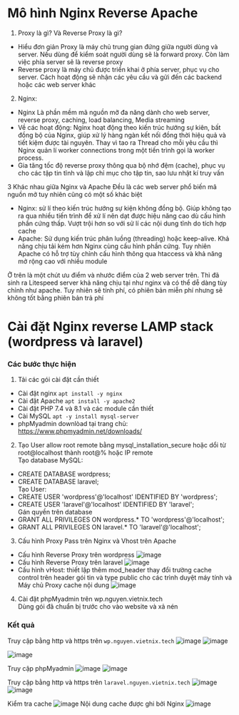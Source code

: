 # Mô hình Nginx Reverse Apache
1. Proxy là gì? Và Reverse Proxy là gì?
- Hiểu đơn giản Proxy là máy chủ trung gian đứng giữa người dùng và server. Nếu dùng để kiểm soát người dùng sẽ là forward proxy. Còn làm việc phía server sẽ là reverse proxy
- Reverse proxy là máy chủ được triển khai ở phía server, phục vụ cho server. Cách hoạt động sẽ nhận các yêu cầu và gửi đến các backend hoặc các web server khác
2. Nginx:
- Nginx Là phần mềm mã nguồn mỡ đa năng dành cho web server, reverse proxy, caching, load balancing, Media streaming
- Về các hoạt động: Nginx hoạt động theo kiến trúc hướng sự kiên, bất đồng bộ của Nginx, giúp xử lý hàng ngàn kết nối đồng thời hiệu quả và tiết kiệm được tài nguyên. Thay vì tao ra Thread cho mỗi yêu cầu thì Nginx quản lí worker connections trong một tiến trình gọi là worker process.
- Gia tăng tốc độ reverse proxy thông qua bộ nhớ đệm (cache), phục vụ cho các tập tin tĩnh và lập chỉ mục cho tập tin, sao lưu nhật kí truy vấn

3 Khác nhau giữa Nginx và Apache
Đều là các web server phổ biến mã nguồn mở tuy nhiên cũng có một số khác biệt 
- Nginx: sử lí theo kiến trúc hướng sự kiện không đồng bộ. Giúp không tạo ra qua nhiều tiến trình để xử lí nên dạt được hiệu năng cao dù cấu hình phần cứng thấp. Vượt trội hơn so với sử lí các nội dung tĩnh do tích hợp cache
- Apache: Sử dụng kiến trúc phân luồng (threading) hoặc keep-alive. Khả năng chịu tải kém hơn Nginx cùng cấu hình phần cứng. Tuy nhiên Apache có hỗ trợ tùy chỉnh cấu hình thông qua htaccess và khả năng mở rộng cao với nhiều  module


Ở trên là một chút ưu điểm và nhước điểm của 2 web server trên. Thì đã sinh ra Litespeed server khả năng chịu tại như nginx và có thể dễ dàng tùy chỉnh như apache. Tuy nhiên sẽ tính phí, có phiên bản miễn phí nhưng sẽ không tốt bằng phiên bản trả phí


# Cài đặt Nginx reverse LAMP stack (wordpress và laravel)
### Các bước thực hiện
1. Tải các gói cài đặt cần thiết
- Cài đặt nginx ```apt install -y nginx ```
- Cài đặt Apache ```apt install -y apache2```
- Cài đặt PHP 7.4 và 8.1 và các module cần thiết
- Cài MySQL ```apt -y install mysql-server```
- phpMyadmin downlòad tại trang chủ: https://www.phpmyadmin.net/downloads/
2. Tạo User
allow root remote bằng mysql_installation_secure  hoặc dổi từ root@localhost thành root@% hoặc IP remote  
Tạo database MySQL: 
- CREATE DATABASE wordpress;
- CREATE DATABASE laravel;  
Tạo User: 
- CREATE USER 'wordpress'@'localhost'  IDENTIFIED BY  'wordpress';
- CREATE USER 'laravel'@'localhost' IDENTIFIED BY 'laravel';  
Gán quyền trên database
- GRANT ALL PRIVILEGES ON wordpress.* TO 'wordpress'@'localhost';
- GRANT ALL PRIVILEGES ON laravel.* TO 'laravel'@'localhost';
3. Cấu hình Proxy Pass trên Nginx và Vhost trên Apache
- Cấu hình Reverse Proxy trên wordpress
![image](https://github.com/user-attachments/assets/55969dac-a37f-4271-8616-85406ad2bc03)
- Cấu hình Reverse Proxy trên laravel
![image](https://github.com/user-attachments/assets/e21be8f6-e32e-41d9-ae72-9958d0f6ee08)
- Cấu hình vHost: thiết lập thêm mod_header thay đổi trường cache control trên header gói tin và type public cho các trình duyệt máy tính và Máy chủ Proxy cache nội dung
![image](https://github.com/user-attachments/assets/53a73a5f-b803-434f-a37a-f4c2b6e76f01)



4. Cài đặt phpMyadmin trên wp.nguyen.vietnix.tech  
Dùng gói đã chuẩn bị trước cho vào website và xả nén

### Kết quả

Truy cập bằng http và https trên ```wp.nguyen.vietnix.tech```
![image](https://github.com/user-attachments/assets/ba521f6c-f5bb-435b-a64b-343d33828d0c)
![image](https://github.com/user-attachments/assets/eeae65eb-7d6f-4245-b160-cbfe07f63064)

![image](https://github.com/user-attachments/assets/17f26d9c-8b2f-43f3-ad50-7237b70bddf2)

Truy cập phpMyadmin 
![image](https://github.com/user-attachments/assets/45c93892-215e-4224-9f8e-92784c4cd4af)
![image](https://github.com/user-attachments/assets/2a36405c-d341-4ba3-b16f-64128ca99137)


Truy cập bằng http và https trên ```laravel.nguyen.vietnix.tech```
![image](https://github.com/user-attachments/assets/27c76521-1300-455b-b708-4be570c412a2)
![image](https://github.com/user-attachments/assets/cde3df7d-5e18-4c0b-94f3-d71003dc3548)

Kiểm tra cache
![image](https://github.com/user-attachments/assets/dcc7089a-ec96-411e-850a-40d89518720b)
Nội dung cache được ghi bởi Nginx
![image](https://github.com/user-attachments/assets/b6adffe1-273c-4c67-a8f2-01dc4bef15f5)











